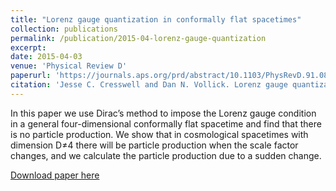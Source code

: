 ```yaml
---
title: "Lorenz gauge quantization in conformally flat spacetimes"
collection: publications
permalink: /publication/2015-04-lorenz-gauge-quantization
excerpt: 
date: 2015-04-03
venue: 'Physical Review D'
paperurl: 'https://journals.aps.org/prd/abstract/10.1103/PhysRevD.91.084008'
citation: 'Jesse C. Cresswell and Dan N. Vollick. Lorenz gauge quantization in conformally flat spacetimes. Phys. Rev. D 91, 084008, 2015'
---
```

In this paper we use Dirac’s method to impose the Lorenz gauge condition in a general four-dimensional conformally flat spacetime and find that there is no particle production. We show that in cosmological spacetimes with dimension D≠4 there will be particle production when the scale factor changes, and we calculate the particle production due to a sudden change.

[Download paper here](http://jescresswell.github.io/files/PRD-lorenz-gauge-quantization.pdf)